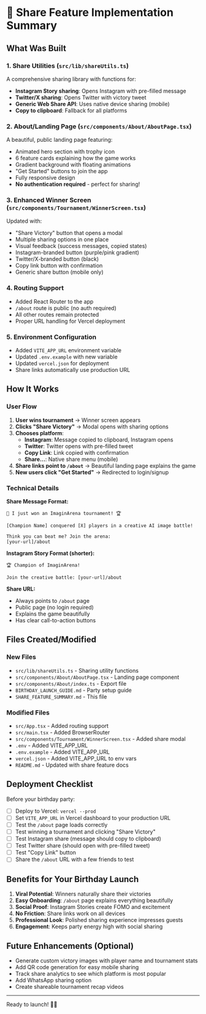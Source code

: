 # 🎉 Share Feature Implementation Summary

## What Was Built

### 1. Share Utilities (`src/lib/shareUtils.ts`)
A comprehensive sharing library with functions for:
- **Instagram Story sharing**: Opens Instagram with pre-filled message
- **Twitter/X sharing**: Opens Twitter with victory tweet
- **Generic Web Share API**: Uses native device sharing (mobile)
- **Copy to clipboard**: Fallback for all platforms

### 2. About/Landing Page (`src/components/About/AboutPage.tsx`)
A beautiful, public landing page featuring:
- Animated hero section with trophy icon
- 6 feature cards explaining how the game works
- Gradient background with floating animations
- "Get Started" buttons to join the app
- Fully responsive design
- **No authentication required** - perfect for sharing!

### 3. Enhanced Winner Screen (`src/components/Tournament/WinnerScreen.tsx`)
Updated with:
- "Share Victory" button that opens a modal
- Multiple sharing options in one place
- Visual feedback (success messages, copied states)
- Instagram-branded button (purple/pink gradient)
- Twitter/X-branded button (black)
- Copy link button with confirmation
- Generic share button (mobile only)

### 4. Routing Support
- Added React Router to the app
- `/about` route is public (no auth required)
- All other routes remain protected
- Proper URL handling for Vercel deployment

### 5. Environment Configuration
- Added `VITE_APP_URL` environment variable
- Updated `.env.example` with new variable
- Updated `vercel.json` for deployment
- Share links automatically use production URL

## How It Works

### User Flow
1. **User wins tournament** → Winner screen appears
2. **Clicks "Share Victory"** → Modal opens with sharing options
3. **Chooses platform**:
   - **Instagram**: Message copied to clipboard, Instagram opens
   - **Twitter**: Twitter opens with pre-filled tweet
   - **Copy Link**: Link copied with confirmation
   - **Share...**: Native share menu (mobile)
4. **Share links point to `/about`** → Beautiful landing page explains the game
5. **New users click "Get Started"** → Redirected to login/signup

### Technical Details

**Share Message Format:**
```
🎨 I just won an ImaginArena tournament! 🏆

[Champion Name] conquered [X] players in a creative AI image battle!

Think you can beat me? Join the arena:
[your-url]/about
```

**Instagram Story Format (shorter):**
```
🏆 Champion of ImaginArena!

Join the creative battle: [your-url]/about
```

**Share URL:**
- Always points to `/about` page
- Public page (no login required)
- Explains the game beautifully
- Has clear call-to-action buttons

## Files Created/Modified

### New Files
- `src/lib/shareUtils.ts` - Sharing utility functions
- `src/components/About/AboutPage.tsx` - Landing page component
- `src/components/About/index.ts` - Export file
- `BIRTHDAY_LAUNCH_GUIDE.md` - Party setup guide
- `SHARE_FEATURE_SUMMARY.md` - This file

### Modified Files
- `src/App.tsx` - Added routing support
- `src/main.tsx` - Added BrowserRouter
- `src/components/Tournament/WinnerScreen.tsx` - Added share modal
- `.env` - Added VITE_APP_URL
- `.env.example` - Added VITE_APP_URL
- `vercel.json` - Added VITE_APP_URL to env vars
- `README.md` - Updated with share feature docs

## Deployment Checklist

Before your birthday party:

- [ ] Deploy to Vercel: `vercel --prod`
- [ ] Set `VITE_APP_URL` in Vercel dashboard to your production URL
- [ ] Test the `/about` page loads correctly
- [ ] Test winning a tournament and clicking "Share Victory"
- [ ] Test Instagram share (message should copy to clipboard)
- [ ] Test Twitter share (should open with pre-filled tweet)
- [ ] Test "Copy Link" button
- [ ] Share the `/about` URL with a few friends to test

## Benefits for Your Birthday Launch

1. **Viral Potential**: Winners naturally share their victories
2. **Easy Onboarding**: `/about` page explains everything beautifully
3. **Social Proof**: Instagram Stories create FOMO and excitement
4. **No Friction**: Share links work on all devices
5. **Professional Look**: Polished sharing experience impresses guests
6. **Engagement**: Keeps party energy high with social sharing

## Future Enhancements (Optional)

- Generate custom victory images with player name and tournament stats
- Add QR code generation for easy mobile sharing
- Track share analytics to see which platform is most popular
- Add WhatsApp sharing option
- Create shareable tournament recap videos

---

Ready to launch! 🚀🎂
